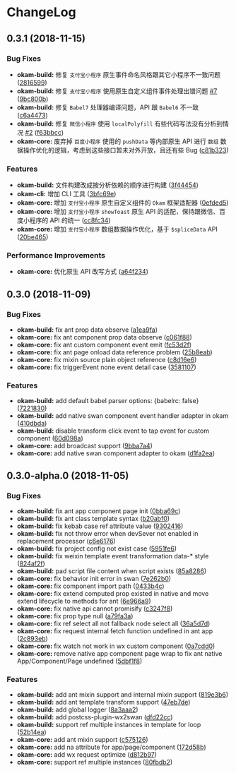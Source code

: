 # ChangeLog

## 0.3.1 (2018-11-15)

### Bug Fixes

* **okam-build:** 修复 `支付宝小程序` 原生事件命名风格跟其它小程序不一致问题 ([2816599](https://github.com/ecomfe/okam/commit/2816599))
* **okam-build:** 修复 `支付宝小程序` 使用原生自定义组件事件处理出错问题 [#7](https://github.com/ecomfe/okam/issues/7) ([9bc800b](https://github.com/ecomfe/okam/commit/9bc800b))
* **okam-build:** 修复 `Babel7` 处理器编译问题，API 跟 `Babel6` 不一致 ([c6a4473](https://github.com/ecomfe/okam/commit/c6a4473))
* **okam-build:** 修复 `微信小程序` 使用 `localPolyfill` 有些代码写法没有分析到情况 [#2](https://github.com/ecomfe/okam/issues/2) ([f63bbcc](https://github.com/ecomfe/okam/commit/f63bbcc))
* **okam-core:** 废弃掉 `百度小程序` 使用的 `pushData` 等内部原生 API 进行 `数组` 数据操作优化的逻辑，考虑到这些接口暂未对外开放，且还有些 Bug ([c81b323](https://github.com/ecomfe/okam/commit/c81b323))

### Features

* **okam-build:** 文件构建改成按分析依赖的顺序进行构建 ([3f44454](https://github.com/ecomfe/okam/commit/3f44454))
* **okam-cli:** 增加 CLI 工具 ([3bfc69e](https://github.com/ecomfe/okam/commit/3bfc69e))
* **okam-core:** 增加 `支付宝小程序` 原生自定义组件的 `Okam` 框架适配器 ([0efded5](https://github.com/ecomfe/okam/commit/0efded5))
* **okam-core:** 增加 `支付宝小程序` `showToast` 原生 API 的适配，保持跟微信、百度小程序的 API 的统一  ([cc8fc34](https://github.com/ecomfe/okam/commit/cc8fc34))
* **okam-core:** 增加 `支付宝小程序` 数组数据操作优化，基于 `$spliceData` API ([20be465](https://github.com/ecomfe/okam/commit/20be465))

### Performance Improvements

* **okam-core:** 优化原生 API 改写方式 ([a64f234](https://github.com/ecomfe/okam/commit/a64f234))


## 0.3.0 (2018-11-09)

### Bug Fixes

* **okam-build:** fix ant prop data observe ([a1ea9fa](https://github.com/ecomfe/okam/commit/a1ea9fa))
* **okam-core:** fix ant component prop data observe ([c061f88](https://github.com/ecomfe/okam/commit/c061f88))
* **okam-core:** fix ant custom component event emit ([fc53d2f](https://github.com/ecomfe/okam/commit/fc53d2f))
* **okam-core:** fix ant page onload data reference problem ([25b8eab](https://github.com/ecomfe/okam/commit/25b8eab))
* **okam-core:** fix mixin source plain object reference ([c8d16e6](https://github.com/ecomfe/okam/commit/c8d16e6))
* **okam-core:** fix triggerEvent none event detail case ([3581107](https://github.com/ecomfe/okam/commit/3581107))

### Features

* **okam-build:** add default babel parser options: {babelrc: false} ([7221830](https://github.com/ecomfe/okam/commit/7221830))
* **okam-build:** add native swan component event handler adapter in okam ([410dbda](https://github.com/ecomfe/okam/commit/410dbda))
* **okam-build:** disable transform click event to tap event for custom component ([60d098a](https://github.com/ecomfe/okam/commit/60d098a))
* **okam-core:** add broadcast support ([9bba7a4](https://github.com/ecomfe/okam/commit/9bba7a4))
* **okam-core:** add native swan component adapter to okam ([d1fa2ea](https://github.com/ecomfe/okam/commit/d1fa2ea))


## 0.3.0-alpha.0 (2018-11-05)

### Bug Fixes

* **okam-build:** fix ant app component page init ([0bba69c](https://github.com/ecomfe/okam/commit/0bba69c))
* **okam-build:** fix ant class template syntax ([b20abf0](https://github.com/ecomfe/okam/commit/b20abf0))
* **okam-build:** fix kebab case ref attribute value ([9302416](https://github.com/ecomfe/okam/commit/9302416))
* **okam-build:** fix not throw error when devSever not enabled in replacement processor ([c6e6176](https://github.com/ecomfe/okam/commit/c6e6176))
* **okam-build:** fix project config not exist case ([5951fe6](https://github.com/ecomfe/okam/commit/5951fe6))
* **okam-build:** fix weixin template event transformation data-* style ([824af2f](https://github.com/ecomfe/okam/commit/824af2f))
* **okam-build:** pad script file content when script exists ([85a8286](https://github.com/ecomfe/okam/commit/85a8286))
* **okam-core:** fix behavior init error in swan ([7e262b0](https://github.com/ecomfe/okam/commit/7e262b0))
* **okam-core:** fix component import path ([0433b4c](https://github.com/ecomfe/okam/commit/0433b4c))
* **okam-core:** fix extend computed prop existed in native and move extend lifecycle to methods for ant ([6e966a9](https://github.com/ecomfe/okam/commit/6e966a9))
* **okam-core:** fix native api cannot promisify ([c3247f8](https://github.com/ecomfe/okam/commit/c3247f8))
* **okam-core:** fix prop type null ([a79fa3a](https://github.com/ecomfe/okam/commit/a79fa3a))
* **okam-core:** fix ref select all not fallback node select all ([36a5d7d](https://github.com/ecomfe/okam/commit/36a5d7d))
* **okam-core:** fix request internal fetch function undefined in ant app ([2c893eb](https://github.com/ecomfe/okam/commit/2c893eb))
* **okam-core:** fix watch not work in wx custom component ([0a7cdd0](https://github.com/ecomfe/okam/commit/0a7cdd0))
* **okam-core:** remove native app component page wrap to fix ant native App/Component/Page undefined ([5dbf1f8](https://github.com/ecomfe/okam/commit/5dbf1f8))


### Features

* **okam-build:** add ant mixin support and internal mixin support ([819e3b6](https://github.com/ecomfe/okam/commit/819e3b6))
* **okam-build:** add ant template transform support ([47eb7de](https://github.com/ecomfe/okam/commit/47eb7de))
* **okam-build:** add global logger ([8a3aaa2](https://github.com/ecomfe/okam/commit/8a3aaa2))
* **okam-build:** add postcss-plugin-wx2swan ([dfd22cc](https://github.com/ecomfe/okam/commit/dfd22cc))
* **okam-build:** support ref multiple instances in template for loop ([52b14ea](https://github.com/ecomfe/okam/commit/52b14ea))
* **okam-core:** add ant mixin support ([c575126](https://github.com/ecomfe/okam/commit/c575126))
* **okam-core:** add na attribute for app/page/component ([172d58b](https://github.com/ecomfe/okam/commit/172d58b))
* **okam-core:** add wx request optimize ([d812b97](https://github.com/ecomfe/okam/commit/d812b97))
* **okam-core:** support ref multiple instances ([80fbdb2](https://github.com/ecomfe/okam/commit/80fbdb2))




